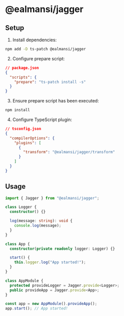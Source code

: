 # @ealmansi/jagger

## Setup

1. Install dependencies:

```sh
npm add -D ts-patch @ealmansi/jagger
```

2. Configure prepare script:

```json
// package.json
{
  "scripts": {
    "prepare": "ts-patch install -s"
  }
}
```

3. Ensure prepare script has been executed:

```sh
npm install
```

4. Configure TypeScript plugin:

```json
// tsconfig.json
{
  "compilerOptions": {
    "plugins": [
      {
        "transform": "@ealmansi/jagger/transform"
      }
    ]
  }
}
```

## Usage

```ts
import { Jagger } from "@ealmansi/jagger";

class Logger {
  constructor() {}

  log(message: string): void {
    console.log(message);
  }
}

class App {
  constructor(private readonly logger: Logger) {}

  start() {
    this.logger.log("App started!");
  }
}

class AppModule {
  protected provideLogger = Jagger.provide<Logger>;
  public provideApp = Jagger.provide<App>;
}

const app = new AppModule().provideApp();
app.start(); // App started!
```
